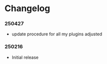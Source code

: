 # Changelog

### 250427

* update procedure for all my plugins adjusted

### 250216

* Initial release
